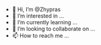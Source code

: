 - 👋 Hi, I’m @Zhypras
- 👀 I’m interested in ...
- 🌱 I’m currently learning ...
- 💞️ I’m looking to collaborate on ...
- 📫 How to reach me ...

<!---
Zhypras/Zhypras is a ✨ special ✨ repository because its `README.md` (this file) appears on your GitHub profile.
You can click the Preview link to take a look at your changes.
--->
